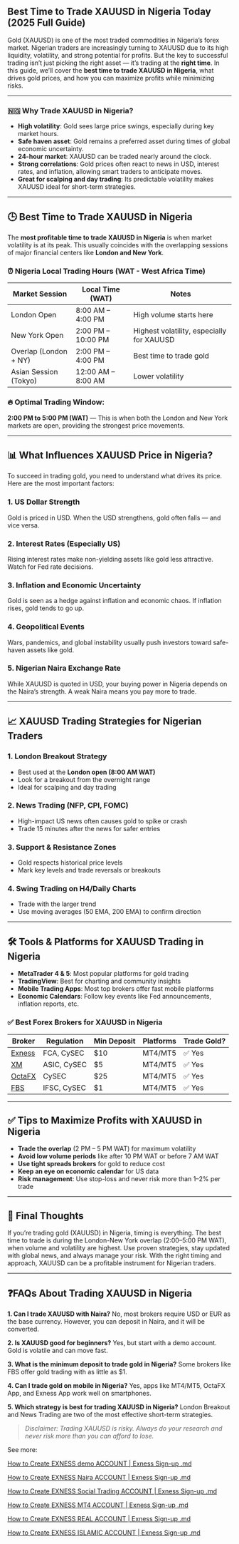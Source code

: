 ## Best Time to Trade XAUUSD in Nigeria Today (2025 Full Guide)

Gold (XAUUSD) is one of the most traded commodities in Nigeria’s forex market. Nigerian traders are increasingly turning to XAUUSD due to its high liquidity, volatility, and strong potential for profits. But the key to successful trading isn’t just picking the right asset — it’s trading at the **right time**. In this guide, we’ll cover the **best time to trade XAUUSD in Nigeria**, what drives gold prices, and how you can maximize profits while minimizing risks.

---

### 🇳🇬 Why Trade XAUUSD in Nigeria?

* **High volatility**: Gold sees large price swings, especially during key market hours.
* **Safe haven asset**: Gold remains a preferred asset during times of global economic uncertainty.
* **24-hour market**: XAUUSD can be traded nearly around the clock.
* **Strong correlations**: Gold prices often react to news in USD, interest rates, and inflation, allowing smart traders to anticipate moves.
* **Great for scalping and day trading**: Its predictable volatility makes XAUUSD ideal for short-term strategies.

---

## 🕒 Best Time to Trade XAUUSD in Nigeria

The **most profitable time to trade XAUUSD in Nigeria** is when market volatility is at its peak. This usually coincides with the overlapping sessions of major financial centers like **London and New York**.

### ⏰ Nigeria Local Trading Hours (WAT - West Africa Time)

| Market Session        | Local Time (WAT)   | Notes                                     |
| --------------------- | ------------------ | ----------------------------------------- |
| London Open           | 8:00 AM – 4:00 PM  | High volume starts here                   |
| New York Open         | 2:00 PM – 10:00 PM | Highest volatility, especially for XAUUSD |
| Overlap (London + NY) | 2:00 PM – 4:00 PM  | Best time to trade gold                   |
| Asian Session (Tokyo) | 12:00 AM – 8:00 AM | Lower volatility                          |

### 🔥 Optimal Trading Window:

**2:00 PM to 5:00 PM (WAT)** — This is when both the London and New York markets are open, providing the strongest price movements.

---

## 📊 What Influences XAUUSD Price in Nigeria?

To succeed in trading gold, you need to understand what drives its price. Here are the most important factors:

### 1. **US Dollar Strength**

Gold is priced in USD. When the USD strengthens, gold often falls — and vice versa.

### 2. **Interest Rates (Especially US)**

Rising interest rates make non-yielding assets like gold less attractive. Watch for Fed rate decisions.

### 3. **Inflation and Economic Uncertainty**

Gold is seen as a hedge against inflation and economic chaos. If inflation rises, gold tends to go up.

### 4. **Geopolitical Events**

Wars, pandemics, and global instability usually push investors toward safe-haven assets like gold.

### 5. **Nigerian Naira Exchange Rate**

While XAUUSD is quoted in USD, your buying power in Nigeria depends on the Naira’s strength. A weak Naira means you pay more to trade.

---

## 📈 XAUUSD Trading Strategies for Nigerian Traders

### 1. **London Breakout Strategy**

* Best used at the **London open (8:00 AM WAT)**
* Look for a breakout from the overnight range
* Ideal for scalping and day trading

### 2. **News Trading (NFP, CPI, FOMC)**

* High-impact US news often causes gold to spike or crash
* Trade 15 minutes after the news for safer entries

### 3. **Support & Resistance Zones**

* Gold respects historical price levels
* Mark key levels and trade reversals or breakouts

### 4. **Swing Trading on H4/Daily Charts**

* Trade with the larger trend
* Use moving averages (50 EMA, 200 EMA) to confirm direction

---

## 🛠 Tools & Platforms for XAUUSD Trading in Nigeria

* **MetaTrader 4 & 5**: Most popular platforms for gold trading
* **TradingView**: Best for charting and community insights
* **Mobile Trading Apps**: Most top brokers offer fast mobile platforms
* **Economic Calendars**: Follow key events like Fed announcements, inflation reports, etc.

### ✅ Best Forex Brokers for XAUUSD in Nigeria

| Broker                                                         | Regulation  | Min Deposit | Platforms | Trade Gold? |
| -------------------------------------------------------------- | ----------- | ----------- | --------- | ----------- |
| [Exness](https://one.exnesstrack.org/a/english23)              | FCA, CySEC  | \$10        | MT4/MT5   | ✅ Yes       |
| [XM](https://clicks.pipaffiliates.com/c?c=589901&l=en&p=0)     | ASIC, CySEC | \$5         | MT4/MT5   | ✅ Yes       |
| [OctaFX](https://my.octafx.com/open-account/?refid=ib35647800) | CySEC       | \$25        | MT4/MT5   | ✅ Yes       |
| [FBS](https://fbs.partners?ibl=587836&ibp=21398815)            | IFSC, CySEC | \$1         | MT4/MT5   | ✅ Yes       |

---

## ✅ Tips to Maximize Profits with XAUUSD in Nigeria

* **Trade the overlap** (2 PM – 5 PM WAT) for maximum volatility
* **Avoid low volume periods** like after 10 PM WAT or before 7 AM WAT
* **Use tight spreads brokers** for gold to reduce cost
* **Keep an eye on economic calendar** for US data
* **Risk management**: Use stop-loss and never risk more than 1–2% per trade

---

## 📝 Final Thoughts

If you’re trading gold (XAUUSD) in Nigeria, timing is everything. The best time to trade is during the London-New York overlap (2:00–5:00 PM WAT), when volume and volatility are highest. Use proven strategies, stay updated with global news, and always manage your risk. With the right timing and approach, XAUUSD can be a profitable instrument for Nigerian traders.

---

## ❓FAQs About Trading XAUUSD in Nigeria

**1. Can I trade XAUUSD with Naira?**
No, most brokers require USD or EUR as the base currency. However, you can deposit in Naira, and it will be converted.

**2. Is XAUUSD good for beginners?**
Yes, but start with a demo account. Gold is volatile and can move fast.

**3. What is the minimum deposit to trade gold in Nigeria?**
Some brokers like FBS offer gold trading with as little as \$1.

**4. Can I trade gold on mobile in Nigeria?**
Yes, apps like MT4/MT5, OctaFX App, and Exness App work well on smartphones.

**5. Which strategy is best for trading XAUUSD in Nigeria?**
London Breakout and News Trading are two of the most effective short-term strategies.

> *Disclaimer: Trading XAUUSD is risky. Always do your research and never risk more than you can afford to lose.*

See more:


[How to Create EXNESS demo ACCOUNT |  Exness Sign-up .md](https://github.com/mekuro/Trader/blob/main/How%20to%20Create%20EXNESS%20demo%20ACCOUNT%20%7C%20%20Exness%20Sign-up%20.md)

[How to Create EXNESS Naira ACCOUNT |  Exness Sign-up .md](https://github.com/mekuro/Trader/blob/main/How%20to%20Create%20EXNESS%20Naira%20ACCOUNT%20%7C%20%20Exness%20Sign-up%20.md)

[How to Create EXNESS Social Trading ACCOUNT |  Exness Sign-up .md](https://github.com/mekuro/Trader/blob/main/How%20to%20Create%20EXNESS%20Social%20Trading%20ACCOUNT%20%7C%20%20Exness%20Sign-up%20.md)

[How to Create EXNESS MT4 ACCOUNT |  Exness Sign-up .md](https://github.com/mekuro/Trader/blob/main/How%20to%20Create%20EXNESS%20MT4%20ACCOUNT%20%7C%20%20Exness%20Sign-up%20.md)

[How to Create EXNESS REAL ACCOUNT |  Exness Sign-up .md](https://github.com/mekuro/Trader/blob/main/How%20to%20Create%20EXNESS%20REAL%20ACCOUNT%20%7C%20%20Exness%20Sign-up%20.md)

[How to Create EXNESS ISLAMIC ACCOUNT |  Exness Sign-up .md](https://github.com/mekuro/Trader/blob/main/How%20to%20Create%20EXNESS%20ISLAMIC%20ACCOUNT%20%7C%20%20Exness%20Sign-up%20.md)
